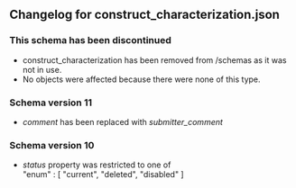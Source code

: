## Changelog for construct_characterization.json

### This schema has been discontinued

* construct_characterization has been removed from /schemas as it was not in use.
* No objects were affected because there were none of this type.

### Schema version 11

* *comment* has been replaced with *submitter_comment*

### Schema version 10

* *status* property was restricted to one of  
    "enum" : [
        "current",
        "deleted",
        "disabled"
    ]
